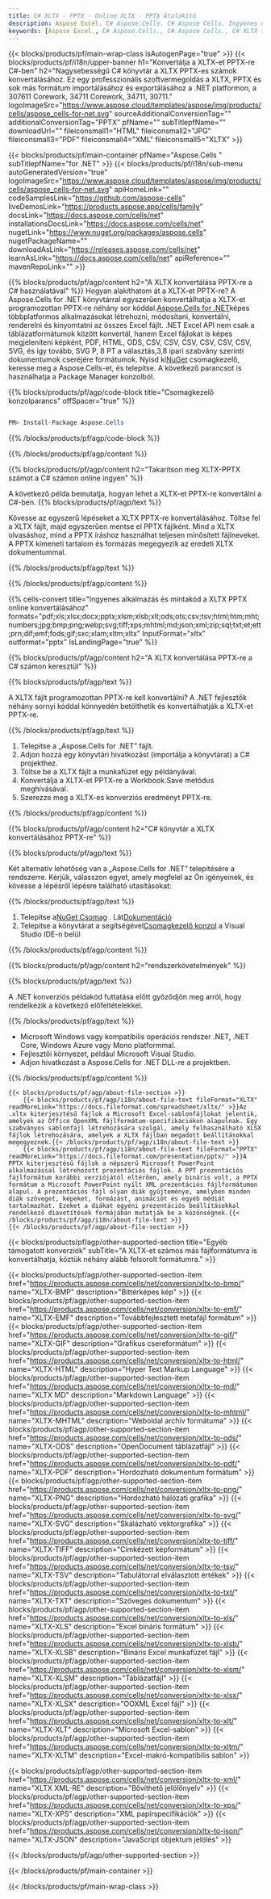 ```yaml
---
title: C# XLTX - PPTX - Online XLTX - PPTX Átalakító
description: Aspose Excel. C# Aspose.Cells. C# Aspose Cells. Ingyenes online C# A XLTX konvertálása PPTX mentési formátumra. C# XLTX - PPTX formátum. Mentse a XLTX számot a PPTX C# számra.
keywords: [Aspose Excel., C# Aspose.Cells., C# Aspose Cells., C# XLTX to PPTX saveformat., Free Online XLTX to PPTX C#., C# Convert XLTX to PPTX]
---
```

{{< blocks/products/pf/main-wrap-class isAutogenPage="true" >}}
{{< blocks/products/pf/i18n/upper-banner h1="Konvertálja a XLTX-et PPTX-re C#-ben" h2="Nagysebességű C# könyvtár a XLTX PPTX-es számok konvertálásához. Ez egy professzionális szoftvermegoldás a XLTX, PPTX és sok más formátum importálásához és exportálásához a .NET platformon, a 307611 Corework, 34711 Corework, 34711, 30711." logoImageSrc="https://www.aspose.cloud/templates/aspose/img/products/cells/aspose_cells-for-net.svg" sourceAdditionalConversionTag="" additionalConversionTag="PPTX" pfName="" subTitlepfName="" downloadUrl="" fileiconsmall1="HTML" fileiconsmall2="JPG" fileiconsmall3="PDF" fileiconsmall4="XML" fileiconsmall5="XLTX" >}}

{{< blocks/products/pf/main-container pfName="Aspose.Cells " subTitlepfName="for .NET" >}}
{{< blocks/products/pf/i18n/sub-menu autoGeneratedVersion="true" logoImageSrc="https://www.aspose.cloud/templates/aspose/img/products/cells/aspose_cells-for-net.svg" apiHomeLink="" codeSamplesLink="https://github.com/aspose-cells" liveDemosLink="https://products.aspose.app/cells/family" docsLink="https://docs.aspose.com/cells/net" installationsDocsLink="https://docs.aspose.com/cells/net" nugetLink="https://www.nuget.org/packages/aspose.cells" nugetPackageName="" downloadAsLink="https://releases.aspose.com/cells/net" learnAsLink="https://docs.aspose.com/cells/net" apiReference="" mavenRepoLink="" >}}

{{% blocks/products/pf/agp/content h2="A XLTX konvertálása PPTX-re a C# használatával" %}}
Hogyan alakíthatom át a XLTX-et PPTX-re? A Aspose.Cells for .NET könyvtárral egyszerűen konvertálhatja a XLTX-et programozottan PPTX-re néhány sor kóddal.[Aspose.Cells for .NET](https://products.aspose.com/cells/net)képes többplatformos alkalmazásokat létrehozni, módosítani, konvertálni, renderelni és kinyomtatni az összes Excel fájlt. .NET Excel API nem csak a táblázatformátumok között konvertál, hanem Excel fájlokat is képes megjeleníteni képként, PDF, HTML, ODS, CSV, CSV, CSV, CSV, CSV, CSV, SVG, és így tovább, SVG P, 8 PT a választás,3,8 ipari szabvány szerinti dokumentumok cseréjére formátumok. Nyisd ki[NuGet](https://www.nuget.org/packages/aspose.cells) csomagkezelő, keresse meg a Aspose.Cells-et, és telepítse. A következő parancsot is használhatja a Package Manager konzolból.

{{% blocks/products/pf/agp/code-block title="Csomagkezelő konzolparancs" offSpacer="true" %}}

```cs

PM> Install-Package Aspose.Cells

```

{{% /blocks/products/pf/agp/code-block %}}

{{% /blocks/products/pf/agp/content %}}

{{% blocks/products/pf/agp/content h2="Takarítson meg XLTX-PPTX számot a C# számon online ingyen" %}}

A következő példa bemutatja, hogyan lehet a XLTX-et PPTX-re konvertálni a C#-ben.
{{% blocks/products/pf/agp/text %}}

Kövesse az egyszerű lépéseket a XLTX PPTX-re konvertálásához. Töltse fel a XLTX fájlt, majd egyszerűen mentse el PPTX fájlként. Mind a XLTX olvasáshoz, mind a PPTX íráshoz használhat teljesen minősített fájlneveket. A PPTX kimeneti tartalom és formázás megegyezik az eredeti XLTX dokumentummal.

{{% /blocks/products/pf/agp/text %}}

{{% /blocks/products/pf/agp/content %}}

{{% cells-convert title="Ingyenes alkalmazás és mintakód a XLTX PPTX online konvertálásához" formats="pdf;xls;xlsx;docx;pptx;xlsm;xlsb;xlt;ods;ots;csv;tsv;html;htm;mht;numbers;jpg;bmp;png;webp;svg;tiff;xps;mhtml;md;json;xml;zip;sql;txt;et;ett;prn;dif;emf;fods;gif;sxc;xlam;xltm;xltx" InputFormat="xltx" outformat="pptx" IsLandingPage="true" %}}

{{% blocks/products/pf/agp/content h2="A XLTX konvertálása PPTX-re a C# számon keresztül" %}}

{{% blocks/products/pf/agp/text %}}

A XLTX fájlt programozottan PPTX-re kell konvertálni? A .NET fejlesztők néhány sornyi kóddal könnyedén betölthetik és konvertálhatják a XLTX-et PPTX-re.

{{% /blocks/products/pf/agp/text %}}

1.  Telepítse a „Aspose.Cells for .NET” fájlt.
1.  Adjon hozzá egy könyvtári hivatkozást (importálja a könyvtárat) a C# projekthez.
1.  Töltse be a XLTX fájlt a munkafüzet egy példányával.
1.  Konvertálja a XLTX-et PPTX-re a Workbook.Save metódus meghívásával.
1.  Szerezze meg a XLTX-es konverziós eredményt PPTX-re.

{{% /blocks/products/pf/agp/content %}}

{{% blocks/products/pf/agp/content h2="C# könyvtár a XLTX konvertálásához PPTX-re" %}}

{{% blocks/products/pf/agp/text %}}

Két alternatív lehetőség van a „Aspose.Cells for .NET” telepítésére a rendszerre. Kérjük, válasszon egyet, amely megfelel az Ön igényeinek, és kövesse a lépésről lépésre található utasításokat:

{{% /blocks/products/pf/agp/text %}}

1.  Telepítse a[NuGet Csomag](https://www.nuget.org/packages/Aspose.Cells/) . Lát[Dokumentáció](https://docs.aspose.com/cells/net/installation/#install-asposecells-for-net-through-nuget)
1.  Telepítse a könyvtárat a segítségével[Csomagkezelő konzol](https://docs.aspose.com/cells/net/installation/#install-asposecells-using-the-package-manager-console) a Visual Studio IDE-n belül

{{% /blocks/products/pf/agp/content %}}

{{% blocks/products/pf/agp/content h2="rendszerkövetelmények" %}}

{{% blocks/products/pf/agp/text %}}

 A .NET konverziós példakód futtatása előtt győződjön meg arról, hogy rendelkezik a következő előfeltételekkel.

{{% /blocks/products/pf/agp/text %}}

-  Microsoft Windows vagy kompatibilis operációs rendszer .NET, .NET Core, Windows Azure vagy Mono platformmal.
-  Fejlesztői környezet, például Microsoft Visual Studio.
-  Adjon hivatkozást a Aspose.Cells for .NET DLL-re a projektben.

{{% /blocks/products/pf/agp/content %}}

<!-- aboutfile Starts -->
    {{< blocks/products/pf/agp/about-file-section >}}
        {{< blocks/products/pf/agp/i18n/about-file-text fileFormat="XLTX" readMoreLink="https://docs.fileformat.com/spreadsheet/xltx/" >}}Az .xltx kiterjesztésű fájlok a Microsoft Excel-sablonfájlokat jelentik, amelyek az Office OpenXML fájlformátum-specifikációkon alapulnak. Egy szabványos sablonfájl létrehozására szolgál, amely felhasználható XLSX fájlok létrehozására, amelyek a XLTX fájlban megadott beállításokkal megegyeznek.{{< /blocks/products/pf/agp/i18n/about-file-text >}}
        {{< blocks/products/pf/agp/i18n/about-file-text fileFormat="PPTX" readMoreLink="https://docs.fileformat.com/presentation/pptx/" >}}A PPTX kiterjesztésű fájlok a népszerű Microsoft PowerPoint alkalmazással létrehozott prezentációs fájlok. A PPT prezentációs fájlformátum korábbi verziójától eltérően, amely bináris volt, a PPTX formátum a Microsoft PowerPoint nyílt XML prezentációs fájlformátumon alapul. A prezentációs fájl olyan diák gyűjteménye, amelyben minden diák szöveget, képeket, formázást, animációt és egyéb médiát tartalmazhat. Ezeket a diákat egyéni prezentációs beállításokkal rendelkező diavetítések formájában mutatják be a közönségnek.{{< /blocks/products/pf/agp/i18n/about-file-text >}}
    {{< /blocks/products/pf/agp/about-file-section >}}
<!-- aboutfile Ends -->

{{< blocks/products/pf/agp/other-supported-section title="Egyéb támogatott konverziók" subTitle="A XLTX-et számos más fájlformátumra is konvertálhatja, köztük néhány alább felsorolt formátumra." >}}

{{< blocks/products/pf/agp/other-supported-section-item href="https://products.aspose.com/cells/net/conversion/xltx-to-bmp/" name="XLTX-BMP" description="Bittérképes kép" >}}
{{< blocks/products/pf/agp/other-supported-section-item href="https://products.aspose.com/cells/net/conversion/xltx-to-emf/" name="XLTX-EMF" description="Továbbfejlesztett metafájl formátum" >}}
{{< blocks/products/pf/agp/other-supported-section-item href="https://products.aspose.com/cells/net/conversion/xltx-to-gif/" name="XLTX-GIF" description="Grafikus csereformátum" >}}
{{< blocks/products/pf/agp/other-supported-section-item href="https://products.aspose.com/cells/net/conversion/xltx-to-html/" name="XLTX-HTML" description="Hyper Text Markup Language" >}}
{{< blocks/products/pf/agp/other-supported-section-item href="https://products.aspose.com/cells/net/conversion/xltx-to-md/" name="XLTX MD" description="Markdown Language" >}}
{{< blocks/products/pf/agp/other-supported-section-item href="https://products.aspose.com/cells/net/conversion/xltx-to-mhtml/" name="XLTX-MHTML" description="Weboldal archív formátuma" >}}
{{< blocks/products/pf/agp/other-supported-section-item href="https://products.aspose.com/cells/net/conversion/xltx-to-ods/" name="XLTX-ODS" description="OpenDocument táblázatfájl" >}}
{{< blocks/products/pf/agp/other-supported-section-item href="https://products.aspose.com/cells/net/conversion/xltx-to-pdf/" name="XLTX-PDF" description="Hordozható dokumentum formátum" >}}
{{< blocks/products/pf/agp/other-supported-section-item href="https://products.aspose.com/cells/net/conversion/xltx-to-png/" name="XLTX-PNG" description="Hordozható hálózati grafika" >}}
{{< blocks/products/pf/agp/other-supported-section-item href="https://products.aspose.com/cells/net/conversion/xltx-to-svg/" name="XLTX-SVG" description="Skálázható vektorgrafika" >}}
{{< blocks/products/pf/agp/other-supported-section-item href="https://products.aspose.com/cells/net/conversion/xltx-to-tiff/" name="XLTX-TIFF" description="Címkézett képformátum" >}}
{{< blocks/products/pf/agp/other-supported-section-item href="https://products.aspose.com/cells/net/conversion/xltx-to-tsv/" name="XLTX-TSV" description="Tabulátorral elválasztott értékek" >}}
{{< blocks/products/pf/agp/other-supported-section-item href="https://products.aspose.com/cells/net/conversion/xltx-to-txt/" name="XLTX-TXT" description="Szöveges dokumentum" >}}
{{< blocks/products/pf/agp/other-supported-section-item href="https://products.aspose.com/cells/net/conversion/xltx-to-xls/" name="XLTX-XLS" description="Excel bináris formátum" >}}
{{< blocks/products/pf/agp/other-supported-section-item href="https://products.aspose.com/cells/net/conversion/xltx-to-xlsb/" name="XLTX-XLSB" description="Bináris Excel munkafüzet fájl" >}}
{{< blocks/products/pf/agp/other-supported-section-item href="https://products.aspose.com/cells/net/conversion/xltx-to-xlsm/" name="XLTX-XLSM" description="Táblázatfájl" >}}
{{< blocks/products/pf/agp/other-supported-section-item href="https://products.aspose.com/cells/net/conversion/xltx-to-xlsx/" name="XLTX-XLSX" description="OOXML Excel fájl" >}}
{{< blocks/products/pf/agp/other-supported-section-item href="https://products.aspose.com/cells/net/conversion/xltx-to-xlt/" name="XLTX-XLT" description="Microsoft Excel-sablon" >}}
{{< blocks/products/pf/agp/other-supported-section-item href="https://products.aspose.com/cells/net/conversion/xltx-to-xltm/" name="XLTX-XLTM" description="Excel-makró-kompatibilis sablon" >}}

{{< blocks/products/pf/agp/other-supported-section-item href="https://products.aspose.com/cells/net/conversion/xltx-to-xml/" name="XLTX XML-RE" description="Bővíthető jelölőnyelv" >}}
{{< blocks/products/pf/agp/other-supported-section-item href="https://products.aspose.com/cells/net/conversion/xltx-to-xps/" name="XLTX-XPS" description="XML papírspecifikációk" >}}
{{< blocks/products/pf/agp/other-supported-section-item href="https://products.aspose.com/cells/net/conversion/xltx-to-json/" name="XLTX-JSON" description="JavaScript objektum jelölés" >}}

{{< /blocks/products/pf/agp/other-supported-section >}}

{{< /blocks/products/pf/main-container >}}
    
{{< /blocks/products/pf/main-wrap-class >}}
